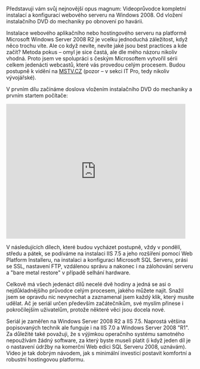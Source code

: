 <!-- dcterms:identifier = aspnetcz#251 -->
<!-- dcterms:title = Videoprůvodce instalací a konfigurací web serveru na Windows 2008 -->
<!-- dcterms:abstract = Představuji vám svůj nejnovější opus magnum: Videoprůvodce kompletní instalací a konfigurací webového serveru na Windows 2008. Od vložení instalačního DVD do mechaniky po obnovení po havárii. -->
<!-- np9:categoryId = 4 -->
<!-- x4w:category = IIS -->
<!-- np9:authorId = 1 -->
<!-- np9:authorEmail = michal.valasek@altairis.cz -->
<!-- dcterms:creator = Michal Altair Valášek -->
<!-- dcterms:created = 2010-01-12T22:57:12.603+01:00 -->
<!-- dcterms:dateAccepted = 2010-01-12T22:57:12.603+01:00 -->

Představuji vám svůj nejnovější opus magnum: Videoprůvodce kompletní instalací a konfigurací webového serveru na Windows 2008. Od vložení instalačního DVD do mechaniky po obnovení po havárii.

Instalace webového aplikačního nebo hostingového serveru na platformě Microsoft Windows Server 2008 R2 je vcelku jednoduchá záležitost, když něco trochu víte. Ale co když nevíte, nevíte jaké jsou best practices a kde začít? Metoda pokus – omyl je sice častá, ale dle mého názoru nikoliv vhodná. Proto jsem ve spolupráci s českým Microsoftem vytvořil sérii celkem jedenácti webcastů, které vás provedou celým procesem. Budou postupně k vidění na [MSTV.CZ](http://www.mstv.cz/) (pozor – v sekci IT Pro, tedy nikoliv vývojářské).

V prvním dílu začínáme doslova vložením instalačního DVD do mechaniky a prvním startem počítače:

<iframe height="360" src="http://www.mstv.cz/player/369/Instalace-a-zakladni-konfigurace-Windows-Serveru-pro-web" frameborder="0" width="480" scrolling="no"></iframe>

V následujících dílech, které budou vycházet postupně, vždy v pondělí, středu a pátek, se podíváme na instalaci IIS 7.5 a jeho rozšíření pomocí Web Platform Installeru, na instalaci a konfiguraci Microsoft SQL Serveru, prási se SSL, nastavení FTP, vzdálenou správu a nakonec i na zálohování serveru a "bare metal restore" v případě selhání hardware.

Celkově má všech jedenáct dílů necelé dvě hodiny a jedná se asi o nejdůkladnějšího průvodce celým procesem, jakého můžete najít. Snažil jsem se opravdu nic nevynechat a zaznamenal jsem každý klik, který musíte udělat. Ač je seriál určen především začátečníkům, své myslím přinese i pokročilejším uživatelům, protože některé věci jsou docela nové.

Seriál je zaměřen na Windows Server 2008 R2 a IIS 7.5. Naprostá většina popisovaných technik ale funguje i na IIS 7.0 a Windows Server 2008 "R1". Za důležité také považuji, že s výjimkou operačního systému samotného nepoužívám žádný software, za který byste museli platit (i když jeden díl je o nastavení údržby na komerční Web edici SQL Serveru 2008, uznávám). Video je tak dobrým návodem, jak s minimální investicí postavit komfortní a robustní hostingovou platformu.